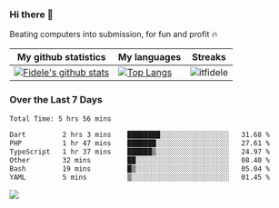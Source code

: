 ### Hi there 👋
<p>Beating computers into submission, for fun and profit 🔥</p>

|My github statistics|My languages|Streaks|
|-|-|-|
|[![Fidele's github stats](https://github-readme-stats.vercel.app/api?username=itfidele&count_private=true&show_icons=true&theme=dark&hide_title=true)](https://github.com/itfidele)|[![Top Langs](https://github-readme-stats.vercel.app/api/top-langs/?username=itfidele&show_icons=true&langs_count=8&theme=dark&layout=compact&hide_title=true)](https://github.com/itfidele)|![itfidele](https://github-readme-streak-stats.herokuapp.com/?user=itfidele&theme=dark)

### Over the Last 7 Days
<!--START_SECTION:waka-->

```txt
Total Time: 5 hrs 56 mins

Dart         2 hrs 3 mins    ████████░░░░░░░░░░░░░░░░░   31.68 %
PHP          1 hr 47 mins    ███████░░░░░░░░░░░░░░░░░░   27.61 %
TypeScript   1 hr 37 mins    ██████▒░░░░░░░░░░░░░░░░░░   24.97 %
Other        32 mins         ██░░░░░░░░░░░░░░░░░░░░░░░   08.40 %
Bash         19 mins         █▒░░░░░░░░░░░░░░░░░░░░░░░   05.04 %
YAML         5 mins          ▒░░░░░░░░░░░░░░░░░░░░░░░░   01.45 %
```

<!--END_SECTION:waka-->



![](https://komarev.com/ghpvc/?username=itfidele)
